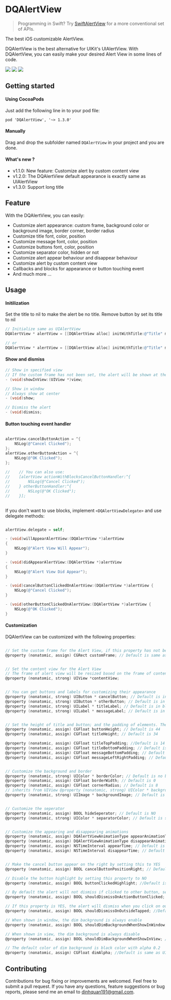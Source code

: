 DQAlertView
===========
> Programming in Swift? Try [SwiftAlertView](https://github.com/dinhquan/SwiftAlertView) for a more conventional set of APIs.


The best iOS customizable AlertView.


DQAlertView is the best alternative for UIKit's UIAlertView.
With DQAlertView, you can easily make your desired Alert View in some lines of code.

![](https://raw.githubusercontent.com/dinhquan/DQAlertView/master/DQAlertViewDemo/DQAlertViewDemo/Resources/e2.png)
![](https://raw.githubusercontent.com/dinhquan/DQAlertView/master/DQAlertViewDemo/DQAlertViewDemo/Resources/e3.png)     ![](https://raw.githubusercontent.com/dinhquan/DQAlertView/master/DQAlertViewDemo/DQAlertViewDemo/Resources/e4.png)

## Getting started

#### Using CocoaPods
Just add the following line in to your pod file:
```
pod 'DQAlertView', '~> 1.3.0'
```
#### Manually
Drag and drop the subfolder named ```DQAlertView``` in your project and you are done.

#### What's new ?
- v1.1.0:  New feature: Customize alert by custom content view
- v1.2.0:  The DQAlertView default appearance is exactly same as UIAlertView
- v1.3.0:  Support long title

## Feature

With the DQAlertView, you can easily:

- Customize alert appearance: custom frame, background color or background image, border corner, border radius
- Customize title font, color, position
- Customize message font, color, position
- Customize buttons font, color, position
- Customize separator color, hidden or not
- Customize alert appear behaviour and disappear behaviour
- Customize alert by custom content view
- Callbacks and blocks for appearance or button touching event
- And much more ...

## Usage

#### Initilization

Set the title to nil to make the alert be no title.
Remove button by set its title to nil

```objective-c
// Initialize same as UIAlertView
DQAlertView * alertView = [[DQAlertView alloc] initWithTitle:@"Title" message:@"Sample Message" delegate:self cancelButtonTitle:@"Cancel" otherButtonTitles:@"OK"];

// or
DQAlertView * alertView = [[DQAlertView alloc] initWithTitle:@"Title" message:@"Sample Message" cancelButtonTitle:@"Cancel" otherButtonTitle:@"OK"];
```

#### Show and dismiss

```objective-c
// Show in specified view
// If the custom frame has not been set, the alert will be shown at the center of the view
- (void)showInView:(UIView *)view;

// Show in window
// Always show at center
- (void)show;

// Dismiss the alert
- (void)dismiss;

```

#### Button touching event handler

```objective-c

alertView.cancelButtonAction = ^{
    NSLog(@"Cancel Clicked");
};
alertView.otherButtonAction = ^{
    NSLog(@"OK Clicked");
};
    
//    // You can also use:
//    [alertView actionWithBlocksCancelButtonHandler:^{
//        NSLog(@"Cancel Clicked");
//    } otherButtonHandler:^{
//        NSLog(@"OK Clicked");
//    }];
    
```

If you don't want to use blocks, implement ```<DQAlertViewDelegate>``` and use delegate methods:

```objective-c

alertView.delegate = self;

- (void)willAppearAlertView:(DQAlertView *)alertView
{
    NSLog(@"Alert View Will Appear");
}

- (void)didAppearAlertView:(DQAlertView *)alertView
{
    NSLog(@"Alert View Did Appear");
}

- (void)cancelButtonClickedOnAlertView:(DQAlertView *)alertView {
    NSLog(@"Cancel Clicked");
}

- (void)otherButtonClickedOnAlertView:(DQAlertView *)alertView {
    NSLog(@"OK Clicked");
}

```
#### Customization

DQAlertView can be customized with the following properties:

```objective-c

// Set the custom frame for the Alert View, if this property has not been set the Alert will be shown at center of the view. Don't use the default method [UIView setFrame:]
@property (nonatomic, assign) CGRect customFrame; // Default is same as UIAlertView


// Set the content view for the Alert View
// The frame of alert view will be resized based on the frame of content view, so you don't have to set the custom frame. If you want the alert view not shown at center, just set the center of the Alert View
@property (nonatomic, strong) UIView *contentView;


// You can get buttons and labels for customizing their appearance
@property (nonatomic, strong) UIButton * cancelButton; // Default is in blue color and system font 16
@property (nonatomic, strong) UIButton * otherButton; // Default is in blue color and system font 16
@property (nonatomic, strong) UILabel * titleLabel; // Default is in black color and system bold font 16
@property (nonatomic, strong) UILabel * messageLabel; // Default is in gray color and system font 14


// Set the height of title and button; and the padding of elements. The message label height is calculated based on its text and font.
@property (nonatomic, assign) CGFloat buttonHeight; // Default is 44
@property (nonatomic, assign) CGFloat titleHeight; // Default is 34

@property (nonatomic, assign) CGFloat titleTopPadding; //Default is 14
@property (nonatomic, assign) CGFloat titleBottomPadding; // Default is 2
@property (nonatomic, assign) CGFloat messageBottomPadding; // Default is 20
@property (nonatomic, assign) CGFloat messageLeftRightPadding; // Default is 20


// Customize the background and border
@property (nonatomic, strong) UIColor * borderColor; // Default is no border
@property (nonatomic, assign) CGFloat borderWidth; // Default is 0
@property (nonatomic, assign) CGFloat cornerRadius; // Default is 8
// inherits from UIView @property (nonatomic, strong) UIColor * backgroundColor; // Default is same as UIAlertView
@property (nonatomic, strong) UIImage * backgroundImage; // Default is nil


// Customize the seperator
@property (nonatomic, assign) BOOL hideSeperator; // Default is NO
@property (nonatomic, strong) UIColor * separatorColor; // Default is same as UIAlertView


// Customize the appearing and disappearing animations
@property (nonatomic, assign) DQAlertViewAnimationType appearAnimationType;
@property (nonatomic, assign) DQAlertViewAnimationType disappearAnimationType;
@property (nonatomic, assign) NSTimeInterval appearTime; // Default is 0.2
@property (nonatomic, assign) NSTimeInterval disappearTime; // Default is 0.1


// Make the cancel button appear on the right by setting this to YES
@property (nonatomic, assign) BOOL cancelButtonPositionRight; // Default is NO

// Disable the button highlight by setting this property to NO
@property (nonatomic, assign) BOOL buttonClickedHighlight; //Default is YES

// By default the alert will not dismiss if clicked to other button, set this property to YES to change the behaviour
@property (nonatomic, assign) BOOL shouldDismissOnActionButtonClicked; //Default is YES

// If this property is YES, the alert will dismiss when you click on outside (only when dim background is enable)
@property (nonatomic, assign) BOOL shouldDismissOnOutsideTapped; //Default is NO

// When shown in window, the dim background is always enable
@property (nonatomic, assign) BOOL shouldDimBackgroundWhenShowInWindow; //Default is YES

// When shown in view, the dim background is always disable
@property (nonatomic, assign) BOOL shouldDimBackgroundWhenShowInView; //Default is NO

// The default color of dim background is black color with alpha 0.2
@property (nonatomic, assign) CGFloat dimAlpha; //Default is same as UIAlertView

```

## Contributing
Contributions for bug fixing or improvements are welcomed. Feel free to submit a pull request.
If you have any questions, feature suggestions or bug reports, please send me an email to dinhquan191@gmail.com.



